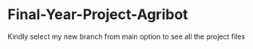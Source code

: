 # Final-Year-Project-Agribot 
Kindly select my new branch from main option to see all the project files
